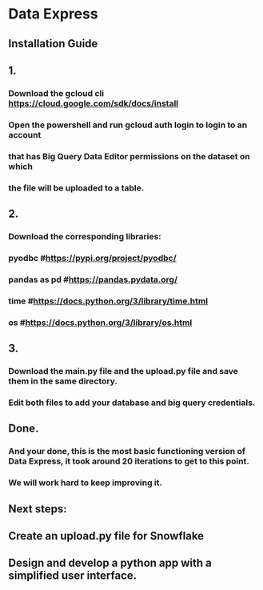 # Data Express

## Installation Guide

## 1.
### Download the gcloud cli https://cloud.google.com/sdk/docs/install

### Open the powershell and run gcloud auth login to login to an account 
### that has Big Query Data Editor permissions on the dataset on which 
### the file will be uploaded to a table.

## 2.
### Download the corresponding libraries:

### pyodbc #https://pypi.org/project/pyodbc/
### pandas as pd #https://pandas.pydata.org/
### time #https://docs.python.org/3/library/time.html
### os #https://docs.python.org/3/library/os.html


## 3.
### Download the main.py file and the upload.py file and save them in the same directory.

### Edit both files to add your database and big query credentials.

## Done.
### And your done, this is the most basic functioning version of Data Express, it took around 20 iterations to get to this point.
### We will work hard to keep improving it.


## Next steps:

## Create an upload.py file for Snowflake
## Design and develop a python app with a simplified user interface.
